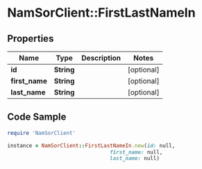 # NamSorClient::FirstLastNameIn

## Properties
Name | Type | Description | Notes
------------ | ------------- | ------------- | -------------
**id** | **String** |  | [optional] 
**first_name** | **String** |  | [optional] 
**last_name** | **String** |  | [optional] 

## Code Sample

```ruby
require 'NamSorClient'

instance = NamSorClient::FirstLastNameIn.new(id: null,
                                 first_name: null,
                                 last_name: null)
```



